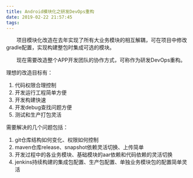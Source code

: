 ```yaml
---
title: Android模块化之研发DevOps重构
date: 2019-02-22 21:57:45
tags:
---
```


&emsp;&emsp;项目模块化改造在去年实现了所有大业务模块的相互解耦，可在项目中修改gradle配置，实现构建整包时集成可选的模块。

&emsp;&emsp;现在需要改造整个APP开发团队的协作方式，可称作为研发DevOps重构。

<!-- more -->

理想的改造目标有：
1. 代码权限合理控制
2. 开发运行工程简单方便
3. 开发构建快速
4. 开发debug查找问题方便
5. 测试和生产打包灵活

需要解决的几个问题包括：
1. git仓库结构如何变化、权限如何控制
2. maven仓库release、snapshot依赖灵活切换、上传简单
2. 开发过程中的各业务模块、基础模块的aar依赖和代码依赖的灵活切换
3. jenkins持续构建的集成包配置、生产包配置、单独业务模块包的配置简单灵活

